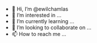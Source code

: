 - 👋 Hi, I’m @ewilchamlas
- 👀 I’m interested in ...
- 🌱 I’m currently learning ...
- 💞️ I’m looking to collaborate on ...
- 📫 How to reach me ...

<!---
ewilchamlas/ewilchamlas is a ✨ special ✨ repository because its `README.md` (this file) appears on your GitHub profile.
You can click the Preview link to take a look at your changes.
--->
